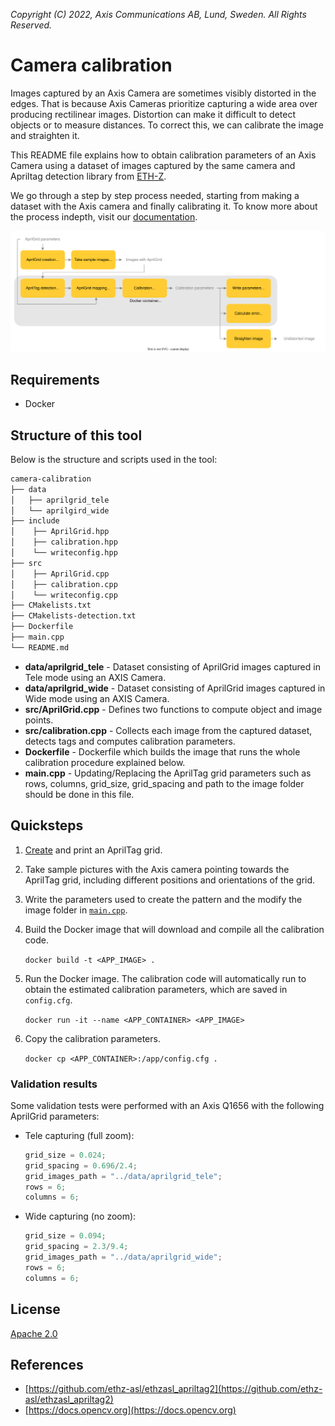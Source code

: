 *Copyright (C) 2022, Axis Communications AB, Lund, Sweden. All Rights Reserved.*

# Camera calibration

Images captured by an Axis Camera are sometimes visibly distorted in the edges. That is because Axis Cameras prioritize capturing a wide area over producing rectilinear images. Distortion can make it difficult to detect objects or to measure distances. To correct this, we can calibrate the image and straighten it.

This README file explains how to obtain calibration parameters of an Axis Camera using a dataset of images captured by the same camera and Apriltag detection library from [ETH-Z](https://github.com/ethz-asl/ethzasl_apriltag2).

We go through a step by step process needed, starting from making a dataset with the Axis camera and finally calibrating it. To know more about the process indepth, visit our [documentation](https://axiscommunications.github.io/acap-documentation/docs/develop/camera-calibration.html).

![Calibration_diagram](data/calibration_diagram.svg)

## Requirements

- Docker

## Structure of this tool

Below is the structure and scripts used in the tool:

```sh
camera-calibration
├── data
│   ├── aprilgrid_tele
│   └── aprilgird_wide
├── include
│    ├── AprilGrid.hpp
│    ├── calibration.hpp
│    └── writeconfig.hpp
├── src
│    ├── AprilGrid.cpp
│    ├── calibration.cpp
│    └── writeconfig.cpp
├── CMakelists.txt
├── CMakelists-detection.txt
├── Dockerfile
├── main.cpp
└── README.md
```

- **data/aprilgrid_tele** - Dataset consisting of AprilGrid images captured in Tele mode using an AXIS Camera.
- **data/aprilgrid_wide** - Dataset consisting of AprilGrid images captured in Wide mode using an AXIS Camera.
- **src/AprilGrid.cpp** - Defines two functions to compute object and image points.
- **src/calibration.cpp** - Collects each image from the captured dataset, detects tags and computes calibration parameters.
- **Dockerfile** - Dockerfile which builds the image that runs the whole calibration procedure explained below.
- **main.cpp** - Updating/Replacing the AprilTag grid parameters such as rows, columns, grid_size, grid_spacing and path to the image folder should be done in this file.

## Quicksteps

1. [Create](https://github.com/ethz-asl/kalibr/wiki/calibration-targets#a-aprilgrid) and print an AprilTag grid.
2. Take sample pictures with the Axis camera pointing towards the AprilTag grid, including different positions and orientations of the grid.
3. Write the parameters used to create the pattern and the modify the image folder in [`main.cpp`](main.cpp).
4. Build the Docker image that will download and compile all the calibration code.

    ```docker build -t <APP_IMAGE> .```

5. Run the Docker image. The calibration code will automatically run to obtain the estimated calibration parameters, which are saved in `config.cfg`.

    ```docker run -it --name <APP_CONTAINER> <APP_IMAGE>```

6. Copy the calibration parameters.

    ```docker cp <APP_CONTAINER>:/app/config.cfg .```

### Validation results

Some validation tests were performed with an Axis Q1656 with the following AprilGrid parameters:

- Tele capturing (full zoom):

   ```cpp
   grid_size = 0.024;
   grid_spacing = 0.696/2.4;
   grid_images_path = "../data/aprilgrid_tele";
   rows = 6;
   columns = 6;
   ```

- Wide capturing (no zoom):

   ```cpp
   grid_size = 0.094;
   grid_spacing = 2.3/9.4;
   grid_images_path = "../data/aprilgrid_wide";
   rows = 6;
   columns = 6;
   ```

## License

[Apache 2.0](../LICENSE)

## References

- [https://github.com/ethz-asl/ethzasl_apriltag2](https://github.com/ethz-asl/ethzasl_apriltag2)
- [https://docs.opencv.org](https://docs.opencv.org)
